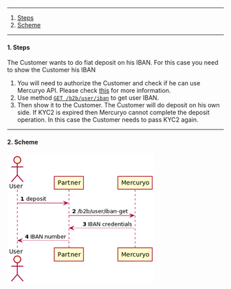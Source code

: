***

1. [Steps](#steps)
2. [Scheme](#scheme)

***

<a name="steps"></a>
#### 1. Steps
The Customer wants to do fiat deposit on his IBAN. For this case you need to show the Customer his IBAN
1. You will need to authorize the Customer and check if he can use Mercuryo API. Please check [this](../new-sign-in/README.md) for more information.
2. Use method [`GET /b2b/user/iban`](https://sandbox-cryptosaas.mrcr.io/v1.6/comm-docs/index.html#api-B2B_User-IbanGet) to get user IBAN.
3. Then show it to the Customer. The Customer will do deposit on his own side. If KYC2 is expired then Mercuryo cannot complete the deposit operation. In this case the Customer needs to pass KYC2 again.

***

<a name="scheme"></a>
#### 2. Scheme

![deposit-iban](deposit-iban.png)
